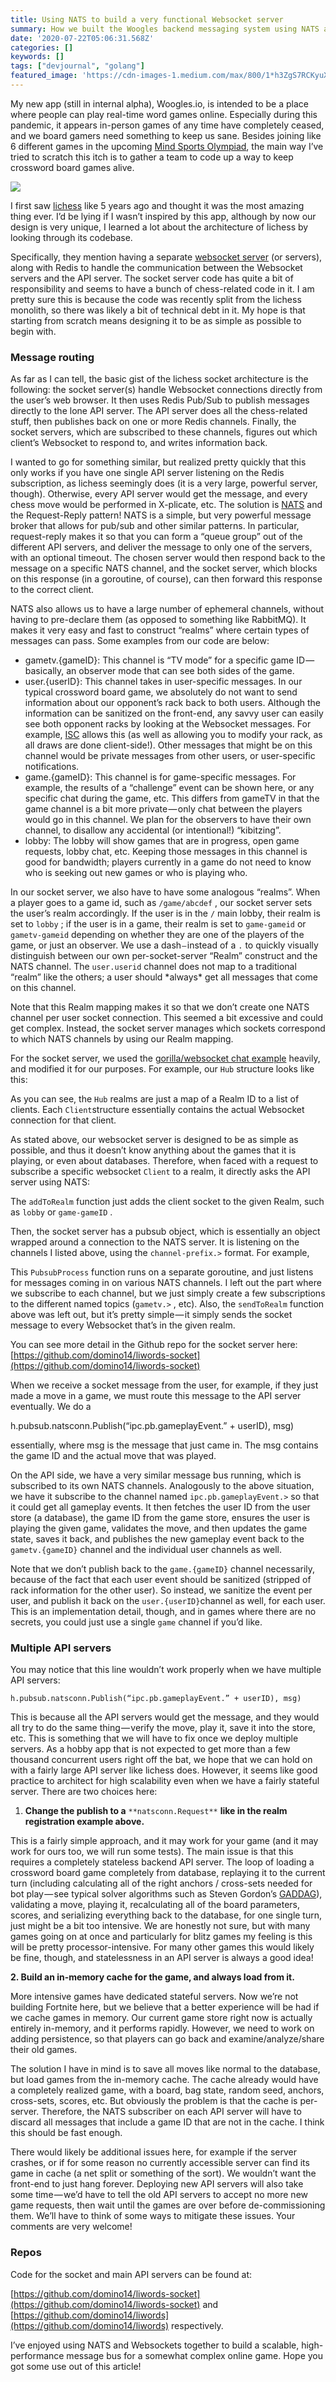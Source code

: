 ```yaml
---
title: Using NATS to build a very functional Websocket server
summary: How we built the Woogles backend messaging system using NATS and Websockets.
date: '2020-07-22T05:06:31.568Z'
categories: []
keywords: []
tags: ["devjournal", "golang"]
featured_image: 'https://cdn-images-1.medium.com/max/800/1*h3ZgS7RCKyuXEhi_z3uxjg.jpeg'
---
```


My new app (still in internal alpha), Woogles.io, is intended to be a place where people can play real-time word games online. Especially during this pandemic, it appears in-person games of any time have completely ceased, and we board gamers need something to keep us sane. Besides joining like 6 different games in the upcoming [Mind Sports Olympiad](https://msoworld.com/about/), the main way I’ve tried to scratch this itch is to gather a team to code up a way to keep crossword board games alive.

![](https://cdn-images-1.medium.com/max/800/1*h3ZgS7RCKyuXEhi_z3uxjg.jpeg)

I first saw [lichess](http://lichess.org) like 5 years ago and thought it was the most amazing thing ever. I’d be lying if I wasn’t inspired by this app, although by now our design is very unique, I learned a lot about the architecture of lichess by looking through its codebase.

Specifically, they mention having a separate [websocket server](https://github.com/ornicar/lila-ws) (or servers), along with Redis to handle the communication between the Websocket servers and the API server. The socket server code has quite a bit of responsibility and seems to have a bunch of chess-related code in it. I am pretty sure this is because the code was recently split from the lichess monolith, so there was likely a bit of technical debt in it. My hope is that starting from scratch means designing it to be as simple as possible to begin with.

### Message routing

As far as I can tell, the basic gist of the lichess socket architecture is the following: the socket server(s) handle Websocket connections directly from the user’s web browser. It then uses Redis Pub/Sub to publish messages directly to the lone API server. The API server does all the chess-related stuff, then publishes back on one or more Redis channels. Finally, the socket servers, which are subscribed to these channels, figures out which client’s Websocket to respond to, and writes information back.

I wanted to go for something similar, but realized pretty quickly that this only works if you have one single API server listening on the Redis subscription, as lichess seemingly does (it is a very large, powerful server, though). Otherwise, every API server would get the message, and every chess move would be performed in X-plicate, etc. The solution is [NATS](https://nats.io/) and the Request-Reply pattern! NATS is a simple, but very powerful message broker that allows for pub/sub and other similar patterns. In particular, request-reply makes it so that you can form a “queue group” out of the different API servers, and deliver the message to only one of the servers, with an optional timeout. The chosen server would then respond back to the message on a specific NATS channel, and the socket server, which blocks on this response (in a goroutine, of course), can then forward this response to the correct client.

NATS also allows us to have a large number of ephemeral channels, without having to pre-declare them (as opposed to something like RabbitMQ). It makes it very easy and fast to construct “realms” where certain types of messages can pass. Some examples from our code are below:

*   gametv.{gameID}: This channel is “TV mode” for a specific game ID — basically, an observer mode that can see both sides of the game.
*   user.{userID}: This channel takes in user-specific messages. In our typical crossword board game, we absolutely do not want to send information about our opponent’s rack back to both users. Although the information can be sanitized on the front-end, any savvy user can easily see both opponent racks by looking at the Websocket messages. For example, [ISC](http://www.isc.ro) allows this (as well as allowing you to modify your rack, as all draws are done client-side!). Other messages that might be on this channel would be private messages from other users, or user-specific notifications.
*   game.{gameID}: This channel is for game-specific messages. For example, the results of a “challenge” event can be shown here, or any specific chat during the game, etc. This differs from gameTV in that the game channel is a bit more private — only chat between the players would go in this channel. We plan for the observers to have their own channel, to disallow any accidental (or intentional!) “kibitzing”.
*   lobby: The lobby will show games that are in progress, open game requests, lobby chat, etc. Keeping those messages in this channel is good for bandwidth; players currently in a game do not need to know who is seeking out new games or who is playing who.

In our socket server, we also have to have some analogous “realms”. When a player goes to a game id, such as `/game/abcdef` , our socket server sets the user’s realm accordingly. If the user is in the `/` main lobby, their realm is set to `lobby` ; if the user is in a game, their realm is set to `game-gameid` or `gametv-gameid` depending on whether they are one of the players of the game, or just an observer. We use a dash `—` instead of a `.` to quickly visually distinguish between our own per-socket-server “Realm” construct and the NATS channel. The `user.userid` channel does not map to a traditional “realm” like the others; a user should \*always\* get all messages that come on this channel.

Note that this Realm mapping makes it so that we don’t create one NATS channel per user socket connection. This seemed a bit excessive and could get complex. Instead, the socket server manages which sockets correspond to which NATS channels by using our Realm mapping.

For the socket server, we used the [gorilla/websocket chat example](https://github.com/gorilla/websocket/tree/master/examples/chat) heavily, and modified it for our purposes. For example, our `Hub` structure looks like this:

As you can see, the `Hub` realms are just a map of a Realm ID to a list of clients. Each `Client`structure essentially contains the actual Websocket connection for that client.

As stated above, our websocket server is designed to be as simple as possible, and thus it doesn’t know anything about the games that it is playing, or even about databases. Therefore, when faced with a request to subscribe a specific websocket `Client` to a realm, it directly asks the API server using NATS:

The `addToRealm` function just adds the client socket to the given Realm, such as `lobby` or `game-gameID` .

Then, the socket server has a pubsub object, which is essentially an object wrapped around a connection to the NATS server. It is listening on the channels I listed above, using the `channel-prefix.>` format. For example,

This `PubsubProcess` function runs on a separate goroutine, and just listens for messages coming in on various NATS channels. I left out the part where we subscribe to each channel, but we just simply create a few subscriptions to the different named topics (`gametv.>` , etc). Also, the `sendToRealm` function above was left out, but it’s pretty simple — it simply sends the socket message to every Websocket that’s in the given realm.

You can see more detail in the Github repo for the socket server here: [https://github.com/domino14/liwords-socket](https://github.com/domino14/liwords-socket)

When we receive a socket message from the user, for example, if they just made a move in a game, we must route this message to the API server eventually. We do a

h.pubsub.natsconn.Publish(“ipc.pb.gameplayEvent.” + userID), msg)

essentially, where msg is the message that just came in. The msg contains the game ID and the actual move that was played.

On the API side, we have a very similar message bus running, which is subscribed to its own NATS channels. Analogously to the above situation, we have it subscribe to the channel named `ipc.pb.gameplayEvent.>` so that it could get all gameplay events. It then fetches the user ID from the user store (a database), the game ID from the game store, ensures the user is playing the given game, validates the move, and then updates the game state, saves it back, and publishes the new gameplay event back to the `gametv.{gameID}` channel and the individual user channels as well.

Note that we don’t publish back to the `game.{gameID}` channel necessarily, because of the fact that each user event should be sanitized (stripped of rack information for the other user). So instead, we sanitize the event per user, and publish it back on the `user.{userID}`channel as well, for each user. This is an implementation detail, though, and in games where there are no secrets, you could just use a single `game` channel if you’d like.

### Multiple API servers

You may notice that this line wouldn’t work properly when we have multiple API servers:

```
h.pubsub.natsconn.Publish(“ipc.pb.gameplayEvent.” + userID), msg)
```

This is because all the API servers would get the message, and they would all try to do the same thing — verify the move, play it, save it into the store, etc. This is something that we will have to fix once we deploy multiple servers. As a hobby app that is not expected to get more than a few thousand concurrent users right off the bat, we hope that we can hold on with a fairly large API server like lichess does. However, it seems like good practice to architect for high scalability even when we have a fairly stateful server. There are two choices here:

1.  **Change the publish to a** `**natsconn.Request**` **like in the realm registration example above.**

This is a fairly simple approach, and it may work for your game (and it may work for ours too, we will run some tests). The main issue is that this requires a completely stateless backend API server. The loop of loading a crossword board game completely from database, replaying it to the current turn (including calculating all of the right anchors / cross-sets needed for bot play — see typical solver algorithms such as Steven Gordon’s [GADDAG](https://en.wikipedia.org/wiki/GADDAG)), validating a move, playing it, recalculating all of the board parameters, scores, and serializing everything back to the database, for one single turn, just might be a bit too intensive. We are honestly not sure, but with many games going on at once and particularly for blitz games my feeling is this will be pretty processor-intensive. For many other games this would likely be fine, though, and statelessness in an API server is always a good idea!

**2\. Build an in-memory cache for the game, and always load from it.**

More intensive games have dedicated stateful servers. Now we’re not building Fortnite here, but we believe that a better experience will be had if we cache games in memory. Our current game store right now is actually entirely in-memory, and it performs rapidly. However, we need to work on adding persistence, so that players can go back and examine/analyze/share their old games.

The solution I have in mind is to save all moves like normal to the database, but load games from the in-memory cache. The cache already would have a completely realized game, with a board, bag state, random seed, anchors, cross-sets, scores, etc. But obviously the problem is that the cache is per-server. Therefore, the NATS subscriber on each API server will have to discard all messages that include a game ID that are not in the cache. I think this should be fast enough.

There would likely be additional issues here, for example if the server crashes, or if for some reason no currently accessible server can find its game in cache (a net split or something of the sort). We wouldn’t want the front-end to just hang forever. Deploying new API servers will also take some time — we’d have to tell the old API servers to accept no more new game requests, then wait until the games are over before de-commissioning them. We’ll have to think of some ways to mitigate these issues. Your comments are very welcome!

### Repos

Code for the socket and main API servers can be found at:

[https://github.com/domino14/liwords-socket](https://github.com/domino14/liwords-socket) and [https://github.com/domino14/liwords](https://github.com/domino14/liwords) respectively.

I’ve enjoyed using NATS and Websockets together to build a scalable, high-performance message bus for a somewhat complex online game. Hope you got some use out of this article!